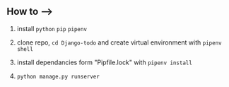 ## How to -->

1. install `python` `pip` `pipenv`

2. clone repo, `cd Django-todo` and create virtual environment with `pipenv shell`

3. install dependancies form "Pipfile.lock" with `pipenv install`

4. `python manage.py runserver`